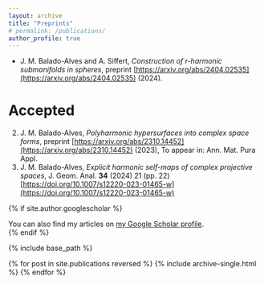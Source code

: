 ```yaml
---
layout: archive
title: "Preprints"
# permalink: /publications/
author_profile: true
---
```


- J. M. Balado-Alves and A. Siffert, _Construction of r-harmonic submanifolds in spheres_, preprint [https://arxiv.org/abs/2404.02535](https://arxiv.org/abs/2404.02535) (2024).

Accepted
======

2. J. M. Balado-Alves, _Polyharmonic hypersurfaces into complex space forms_, preprint [https://arxiv.org/abs/2310.14452](https://arxiv.org/abs/2310.14452) (2023), To appear in: Ann. Mat. Pura Appl.
1. J. M. Balado-Alves, _Explicit harmonic self-maps of complex projective spaces_, J. Geom. Anal. **34** (2024) 21 (pp. 22) [https://doi.org/10.1007/s12220-023-01465-w](https://doi.org/10.1007/s12220-023-01465-w)


 {% if site.author.googlescholar %}
  <div class="wordwrap">You can also find my articles on <a href="{{site.author.googlescholar}}">my Google Scholar profile</a>.</div>
 {% endif %}

 {% include base_path %}

 {% for post in site.publications reversed %}
  {% include archive-single.html %}
 {% endfor %}
